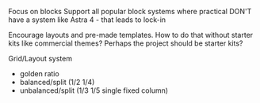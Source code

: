 Focus on blocks
Support all popular block systems where practical
DON'T have a system like Astra 4 - that leads to lock-in

Encourage layouts and pre-made templates. How to do that without starter kits like commercial themes?
Perhaps the project should be starter kits?

Grid/Layout system
 - golden ratio
 - balanced/split (1/2 1/4)
 - unbalanced/split (1/3 1/5 single fixed column)
